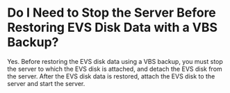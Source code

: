 # Do I Need to Stop the Server Before Restoring EVS Disk Data with a VBS Backup?<a name="EN-US_TOPIC_0015667830"></a>

Yes. Before restoring the EVS disk data using a VBS backup, you must stop the server to which the EVS disk is attached, and detach the EVS disk from the server. After the EVS disk data is restored, attach the EVS disk to the server and start the server.

